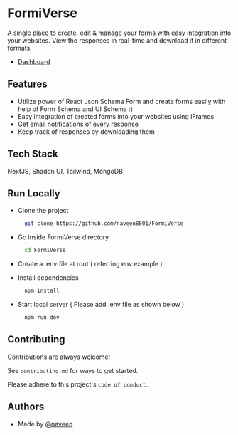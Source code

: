 # FormiVerse

A single place to create, edit & manage your forms with easy integration into your websites. View the responses in real-time and download it in different formats.

- [Dashboard](https://formi-verse.vercel.app//)

<!-- # Quick Demo

<img src="https://github.com/naveen8801/FormiVerse/blob/main/src/assets/dev-todo.gif" alt="gif" width="90%"> -->

## Features

- Utilize power of React Json Schema Form and create forms easily with help of Form Schema and UI Schema :)
- Easy integration of created forms into your websites using IFrames
- Get email notifications of every response
- Keep track of responses by downloading them

## Tech Stack

NextJS, Shadcn UI, Tailwind, MongoDB

## Run Locally

- Clone the project

  ```bash
    git clone https://github.com/naveen8801/FormiVerse
  ```

- Go inside FormiVerse directory

  ```bash
    cd FormiVerse
  ```

- Create a .env file at root ( referring env.example )

- Install dependencies

  ```bash
    npm install
  ```

- Start local server ( Please add .env file as shown below )

  ```bash
    npm run dev
  ```

## Contributing

Contributions are always welcome!

See `contributing.md` for ways to get started.

Please adhere to this project's `code of conduct`.

## Authors

- Made by [@naveen](https://www.github.com/naveen8801)
